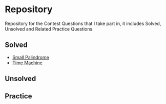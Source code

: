 # Repository
Repository for the Contest Questions that I take part in, it includes Solved, Unsolved and Related Practice Questions.

## Solved
* [Small Palindrome](src/main/kotlin/codechef/solved/SmallPalindrome.kt)
* [Time Machine](src/main/kotlin/codechef/solved/SmallPalindrome.kt)
## Unsolved

## Practice